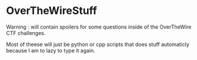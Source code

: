 # OverTheWireStuff
Warning : will contain spoilers for some questions inside of the OverTheWire CTF challenges.

Most of theese will just be python or cpp scripts that does stuff automaticly because I am to lazy to type it again.
